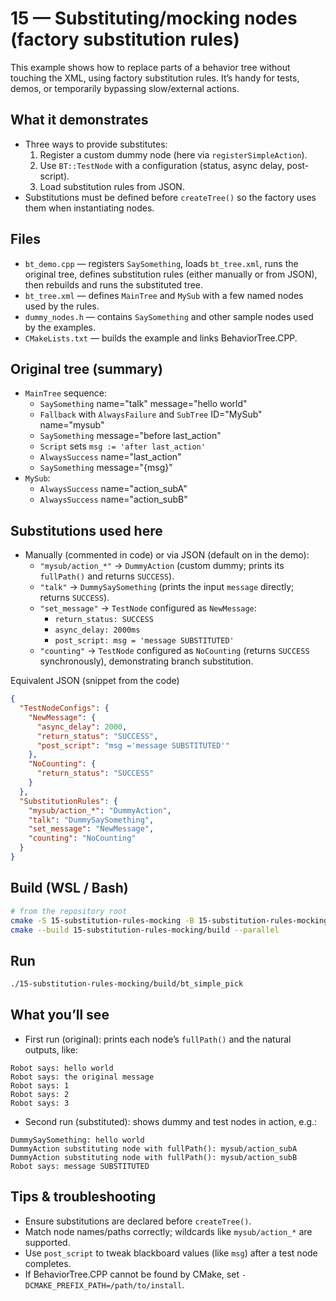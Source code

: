 # 15 — Substituting/mocking nodes (factory substitution rules)

This example shows how to replace parts of a behavior tree without touching the XML, using factory substitution rules. It’s handy for tests, demos, or temporarily bypassing slow/external actions.

## What it demonstrates

- Three ways to provide substitutes:
  1. Register a custom dummy node (here via `registerSimpleAction`).
  2. Use `BT::TestNode` with a configuration (status, async delay, post-script).
  3. Load substitution rules from JSON.
- Substitutions must be defined before `createTree()` so the factory uses them when instantiating nodes.

## Files

- `bt_demo.cpp` — registers `SaySomething`, loads `bt_tree.xml`, runs the original tree, defines substitution rules (either manually or from JSON), then rebuilds and runs the substituted tree.
- `bt_tree.xml` — defines `MainTree` and `MySub` with a few named nodes used by the rules.
- `dummy_nodes.h` — contains `SaySomething` and other sample nodes used by the examples.
- `CMakeLists.txt` — builds the example and links BehaviorTree.CPP.

## Original tree (summary)

- `MainTree` sequence:
  - `SaySomething` name="talk" message="hello world"
  - `Fallback` with `AlwaysFailure` and `SubTree` ID="MySub" name="mysub"
  - `SaySomething` message="before last_action"
  - `Script` sets `msg := 'after last_action'`
  - `AlwaysSuccess` name="last_action"
  - `SaySomething` message="{msg}"
- `MySub`:
  - `AlwaysSuccess` name="action_subA"
  - `AlwaysSuccess` name="action_subB"

## Substitutions used here

- Manually (commented in code) or via JSON (default on in the demo):
  - `"mysub/action_*"` → `DummyAction` (custom dummy; prints its `fullPath()` and returns `SUCCESS`).
  - `"talk"` → `DummySaySomething` (prints the input `message` directly; returns `SUCCESS`).
  - `"set_message"` → `TestNode` configured as `NewMessage`:
    - `return_status: SUCCESS`
    - `async_delay: 2000ms`
    - `post_script: msg = 'message SUBSTITUTED'`
  - `"counting"` → `TestNode` configured as `NoCounting` (returns `SUCCESS` synchronously), demonstrating branch substitution.

Equivalent JSON (snippet from the code)

```json
{
  "TestNodeConfigs": {
    "NewMessage": {
      "async_delay": 2000,
      "return_status": "SUCCESS",
      "post_script": "msg ='message SUBSTITUTED'"
    },
    "NoCounting": {
      "return_status": "SUCCESS"
    }
  },
  "SubstitutionRules": {
    "mysub/action_*": "DummyAction",
    "talk": "DummySaySomething",
    "set_message": "NewMessage",
    "counting": "NoCounting"
  }
}
```

## Build (WSL / Bash)

```bash
# from the repository root
cmake -S 15-substitution-rules-mocking -B 15-substitution-rules-mocking/build
cmake --build 15-substitution-rules-mocking/build --parallel
```

## Run

```bash
./15-substitution-rules-mocking/build/bt_simple_pick
```

## What you’ll see

- First run (original): prints each node’s `fullPath()` and the natural outputs, like:

```text
Robot says: hello world
Robot says: the original message
Robot says: 1
Robot says: 2
Robot says: 3
```

- Second run (substituted): shows dummy and test nodes in action, e.g.:

```text
DummySaySomething: hello world
DummyAction substituting node with fullPath(): mysub/action_subA
DummyAction substituting node with fullPath(): mysub/action_subB
Robot says: message SUBSTITUTED
```

## Tips & troubleshooting

- Ensure substitutions are declared before `createTree()`.
- Match node names/paths correctly; wildcards like `mysub/action_*` are supported.
- Use `post_script` to tweak blackboard values (like `msg`) after a test node completes.
- If BehaviorTree.CPP cannot be found by CMake, set `-DCMAKE_PREFIX_PATH=/path/to/install`.
